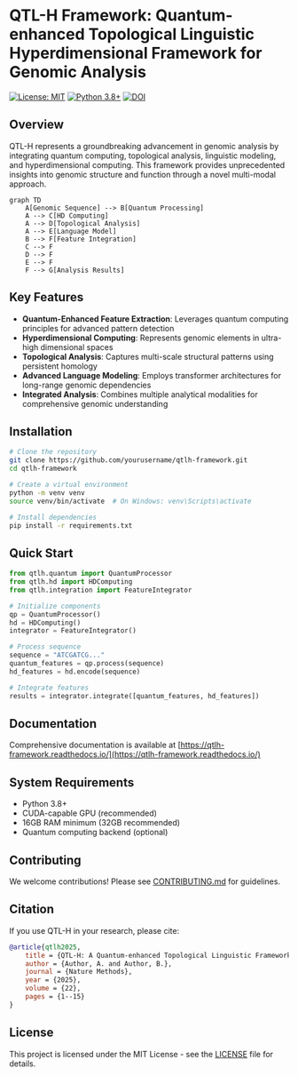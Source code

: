 # QTL-H Framework: Quantum-enhanced Topological Linguistic Hyperdimensional Framework for Genomic Analysis

[![License: MIT](https://img.shields.io/badge/License-MIT-yellow.svg)](https://opensource.org/licenses/MIT)
[![Python 3.8+](https://img.shields.io/badge/python-3.8+-blue.svg)](https://www.python.org/downloads/)
[![DOI](https://zenodo.org/badge/DOI/10.5281/zenodo.example.svg)](https://doi.org/10.5281/zenodo.example)

## Overview

QTL-H represents a groundbreaking advancement in genomic analysis by integrating quantum computing, topological analysis, linguistic modeling, and hyperdimensional computing. This framework provides unprecedented insights into genomic structure and function through a novel multi-modal approach.

```mermaid
graph TD
    A[Genomic Sequence] --> B[Quantum Processing]
    A --> C[HD Computing]
    A --> D[Topological Analysis]
    A --> E[Language Model]
    B --> F[Feature Integration]
    C --> F
    D --> F
    E --> F
    F --> G[Analysis Results]
```

## Key Features

- **Quantum-Enhanced Feature Extraction**: Leverages quantum computing principles for advanced pattern detection
- **Hyperdimensional Computing**: Represents genomic elements in ultra-high dimensional spaces
- **Topological Analysis**: Captures multi-scale structural patterns using persistent homology
- **Advanced Language Modeling**: Employs transformer architectures for long-range genomic dependencies
- **Integrated Analysis**: Combines multiple analytical modalities for comprehensive genomic understanding

## Installation

```bash
# Clone the repository
git clone https://github.com/yourusername/qtlh-framework.git
cd qtlh-framework

# Create a virtual environment
python -m venv venv
source venv/bin/activate  # On Windows: venv\Scripts\activate

# Install dependencies
pip install -r requirements.txt
```

## Quick Start

```python
from qtlh.quantum import QuantumProcessor
from qtlh.hd import HDComputing
from qtlh.integration import FeatureIntegrator

# Initialize components
qp = QuantumProcessor()
hd = HDComputing()
integrator = FeatureIntegrator()

# Process sequence
sequence = "ATCGATCG..."
quantum_features = qp.process(sequence)
hd_features = hd.encode(sequence)

# Integrate features
results = integrator.integrate([quantum_features, hd_features])
```

## Documentation

Comprehensive documentation is available at [https://qtlh-framework.readthedocs.io/](https://qtlh-framework.readthedocs.io/)

## System Requirements

- Python 3.8+
- CUDA-capable GPU (recommended)
- 16GB RAM minimum (32GB recommended)
- Quantum computing backend (optional)

## Contributing

We welcome contributions! Please see [CONTRIBUTING.md](CONTRIBUTING.md) for guidelines.

## Citation

If you use QTL-H in your research, please cite:

```bibtex
@article{qtlh2025,
    title = {QTL-H: A Quantum-enhanced Topological Linguistic Framework for Genomic Analysis},
    author = {Author, A. and Author, B.},
    journal = {Nature Methods},
    year = {2025},
    volume = {22},
    pages = {1--15}
}
```

## License

This project is licensed under the MIT License - see the [LICENSE](LICENSE) file for details.
